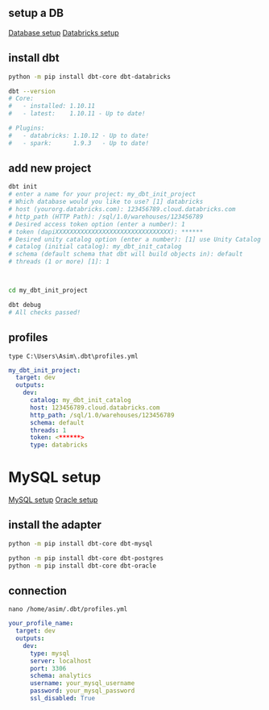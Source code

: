 ## setup a DB
[Database setup](https://www.databricks.com/learn/free-edition)
[Databricks setup](https://docs.getdbt.com/docs/core/connect-data-platform/databricks-setup)


## install dbt
```bash
python -m pip install dbt-core dbt-databricks

dbt --version
# Core:
#   - installed: 1.10.11
#   - latest:    1.10.11 - Up to date!

# Plugins:
#   - databricks: 1.10.12 - Up to date!
#   - spark:      1.9.3   - Up to date!
```


## add new project
```bash
dbt init
# enter a name for your project: my_dbt_init_project
# Which database would you like to use? [1] databricks
# host (yourorg.databricks.com): 123456789.cloud.databricks.com
# http_path (HTTP Path): /sql/1.0/warehouses/123456789
# Desired access token option (enter a number): 1
# token (dapiXXXXXXXXXXXXXXXXXXXXXXXXXXXXXXXX): ******
# Desired unity catalog option (enter a number): [1] use Unity Catalog
# catalog (initial catalog): my_dbt_init_catalog
# schema (default schema that dbt will build objects in): default
# threads (1 or more) [1]: 1



cd my_dbt_init_project

dbt debug
# All checks passed!
```


## profiles
`type C:\Users\Asim\.dbt\profiles.yml`
```yml
my_dbt_init_project:
  target: dev
  outputs:
    dev:
      catalog: my_dbt_init_catalog
      host: 123456789.cloud.databricks.com
      http_path: /sql/1.0/warehouses/123456789
      schema: default
      threads: 1
      token: <******>
      type: databricks
```




# MySQL setup
[MySQL setup](https://docs.getdbt.com/docs/core/connect-data-platform/mysql-setup)
[Oracle setup](https://docs.getdbt.com/docs/core/connect-data-platform/oracle-setup)


## install the adapter
```bash
python -m pip install dbt-core dbt-mysql

python -m pip install dbt-core dbt-postgres
python -m pip install dbt-core dbt-oracle
```


## connection
`nano /home/asim/.dbt/profiles.yml`
```yml
your_profile_name:
  target: dev
  outputs:
    dev:
      type: mysql
      server: localhost
      port: 3306
      schema: analytics
      username: your_mysql_username
      password: your_mysql_password
      ssl_disabled: True
```

